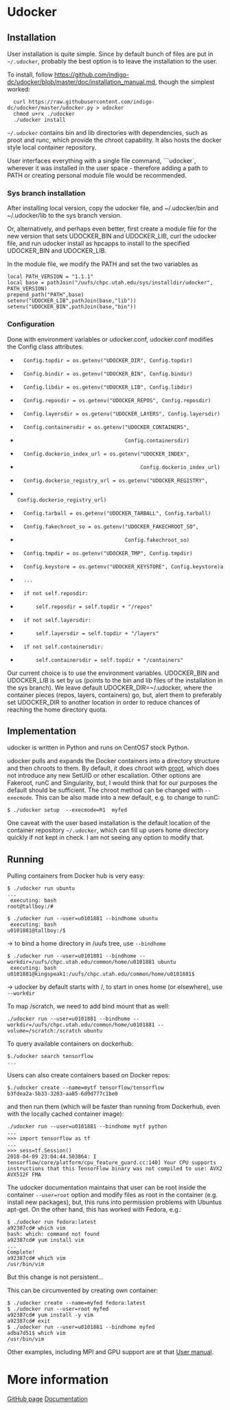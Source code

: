 # Udocker

## Installation

User installation is quite simple. Since by default bunch of files are put in ```~/.udocker```, probably the best option is to leave the installation to the user.

To install, follow https://github.com/indigo-dc/udocker/blob/master/doc/installation_manual.md, though the simplest worked:
```
  curl https://raw.githubusercontent.com/indigo-dc/udocker/master/udocker.py > udocker
  chmod u+rx ./udocker
  ./udocker install
```

```~/.udocker``` contains bin and lib directories with dependencies, such as proot and runc, which provide the chroot capability. It also hosts the docker style local container repository.

User interfaces everything with a single file command, ```udocker`, wherever it was installed in the user space - therefore adding a path to PATH or creating personal module file would be recommended.

### Sys branch installation

After installing local version, copy the udocker file, and ~/.udocker/bin and ~/.udocker/lib to the sys branch version.

Or, alternatively, and perhaps even better, first create a module file for the new version that sets UDOCKER_BIN and UDOCKER_LIB, curl the udocker file, and run udocker install as hpcapps to install to the specified UDOCKER_BIN and UDOCKER_LIB.

In the module file, we modify the PATH and set the two variables as
```
local PATH_VERSION = "1.1.1"
local base = pathJoin("/uufs/chpc.utah.edu/sys/installdir/udocker", PATH_VERSION)
prepend_path("PATH",base)
setenv("UDOCKER_LIB",pathJoin(base,"lib"))
setenv("UDOCKER_BIN",pathJoin(base,"bin"))
```

### Configuration

Done with environment variables or udocker.conf, udocker.conf modifies the Config class attributes:
*       Config.topdir = os.getenv("UDOCKER_DIR", Config.topdir)
*       Config.bindir = os.getenv("UDOCKER_BIN", Config.bindir)
*       Config.libdir = os.getenv("UDOCKER_LIB", Config.libdir)
*       Config.reposdir = os.getenv("UDOCKER_REPOS", Config.reposdir)
*       Config.layersdir = os.getenv("UDOCKER_LAYERS", Config.layersdir)
*       Config.containersdir = os.getenv("UDOCKER_CONTAINERS",
*                                        Config.containersdir)
*       Config.dockerio_index_url = os.getenv("UDOCKER_INDEX",
*                                             Config.dockerio_index_url)
*       Config.dockerio_registry_url = os.getenv("UDOCKER_REGISTRY",
*                                                Config.dockerio_registry_url)
*       Config.tarball = os.getenv("UDOCKER_TARBALL", Config.tarball)
*       Config.fakechroot_so = os.getenv("UDOCKER_FAKECHROOT_SO",
*                                        Config.fakechroot_so)
*       Config.tmpdir = os.getenv("UDOCKER_TMP", Config.tmpdir)
*       Config.keystore = os.getenv("UDOCKER_KEYSTORE", Config.keystore)a
*       ...
*       if not self.reposdir:
*           self.reposdir = self.topdir + "/repos"
*       if not self.layersdir:
*           self.layersdir = self.topdir + "/layers"
*       if not self.containersdir:
*           self.containersdir = self.topdir + "/containers"

Our current choice is to use the environment variables. UDOCKER_BIN and UDOCKER_LIB is set by us (points to the bin and lib files of the installation in the sys branch). We leave default UDOCKER_DIR=~/.udocker, where the container pieces (repos, layers, containers) go, but, alert them to preferably set UDOCKER_DIR to another location in order to reduce chances of reaching the home directory quota.

## Implementation

udocker is written in Python and runs on CentOS7 stock Python. 

udocker pulls and expands the Docker containers into a directory structure and then chroots to them. By default, it does chroot with [proot](https://proot-me.github.io/), which does not introduce any new SetUID or other escallation. Other options are Fakeroot, runC and Singularity, but, I would think that for our purposes the default should be sufficient. The chroot method can be changed with ```--execmode```. This can be also made into a new default, e.g. to change to runC:
```
$ ./udocker setup  --execmode=R1  myfed
```

One caveat with the user based installation is the default location of the container repository ```~/.udocker```, which can fill up users home directory quickly if not kept in check. I am not seeing any option to modify that.

## Running

Pulling containers from Docker hub is very easy:
```
$ ./udocker run ubuntu
...
 executing: bash
root@tallboy:/# 

$ ./udocker run --user=u0101881 --bindhome ubuntu
 executing: bash
u0101881@tallboy:/$ 
```
-> to bind a home directory in /uufs tree,  use ```--bindhome```
```
$ ./udocker run --user=u0101881 --bindhome --workdir=/uufs/chpc.utah.edu/common/home/u0101881 ubuntu
 executing: bash
u0101881@kingspeak1:/uufs/chpc.utah.edu/common/home/u0101881$ 
```
-> udocker by default starts with /, to start in ones home (or elsewhere), use ```--workdir```

To map /scratch, we need to add bind mount that as well:
```
./udocker run --user=u0101881 --bindhome --workdir=/uufs/chpc.utah.edu/common/home/u0101881 --volume=/scratch:/scratch ubuntu
```

To query available containers on dockerhub:
```
$./udocker search tensorflow
...
```

Users can also create containers based on Docker repos:
```
$./udocker create --name=mytf tensorflow/tensorflow
b3fdea2a-5b33-3283-aa85-6d0d777c1be0
```

and then run them (which will be faster than running from Dockerhub, even with the locally cached container image):
```
./udocker run --user=u0101881 --bindhome mytf python
...
>>> import tensorflow as tf
...
>>> sess=tf.Session()
2018-04-09 23:04:44.503864: I tensorflow/core/platform/cpu_feature_guard.cc:140] Your CPU supports instructions that this TensorFlow binary was not compiled to use: AVX2 AVX512F FMA
```

The udocker documentation maintains that user can be root inside the container ```--user=root``` option and modify files as root in the container (e.g. install new packages), but, this runs into permission problems with Ubuntus apt-get. On the other hand, this has worked with Fedora, e.g.:
```
$ ./udocker run fedora:latest
a92387cd# which vim
bash: which: command not found
a92387cd# yum install vim
...
Complete!
a92387cd# which vim
/usr/bin/vim
```

But this change is not persistent...

This can be circumvented by creating own container:
```
$ ./udocker create --name=myfed fedora:latest
$ ./udocker run --user=root myfed
a92387cd# yum install -y vim
a92387cd# exit
$ ./udocker run --user=u0101881 --bindhome myfed
adba7d51$ which vim
/usr/bin/vim
```

Other examples, including MPI and GPU support are at that [User manual](https://indigo-dc.gitbooks.io/udocker/content/doc/user_manual.html).


# More information
[GitHub page](https://github.com/indigo-dc/udocker)
[Documentation](https://indigo-dc.gitbooks.io/udocker/content/)




